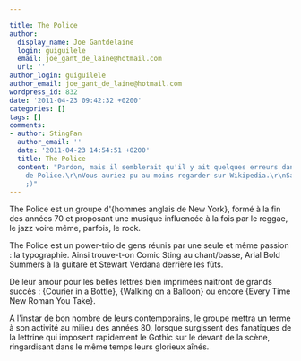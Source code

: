 ```yaml
---

title: The Police
author:
  display_name: Joe Gantdelaine
  login: guiguilele
  email: joe_gant_de_laine@hotmail.com
  url: ''
author_login: guiguilele
author_email: joe_gant_de_laine@hotmail.com
wordpress_id: 832
date: '2011-04-23 09:42:32 +0200'
categories: []
tags: []
comments:
- author: StingFan
  author_email: ''
  date: '2011-04-23 14:54:51 +0200'
  title: The Police
  content: "Pardon, mais il semblerait qu'il y ait quelques erreurs dans votre biographie
    de Police.\r\nVous auriez pu au moins regarder sur Wikipedia.\r\nSans rancune
    ;)"
---
```

The Police est un groupe d'{hommes anglais de New York}, formé à la fin des années 70 et proposant une musique influencée à la fois par le reggae, le jazz voire même, parfois, le rock.

The Police est un power-trio de gens réunis par une seule et même passion : la typographie. Ainsi trouve-t-on Comic Sting au chant/basse, Arial Bold Summers à la guitare et Stewart Verdana derrière les fûts.

De leur amour pour les belles lettres bien imprimées naîtront de grands succès : {Courier in a Bottle}, {Walking on a Balloon} ou encore {Every Time New Roman You Take}.

A l'instar de bon nombre de leurs contemporains, le groupe mettra un terme à son activité au milieu des années 80, lorsque surgissent des fanatiques de la lettrine qui imposent rapidement le Gothic sur le devant de la scène, ringardisant dans le même temps leurs glorieux aînés.
